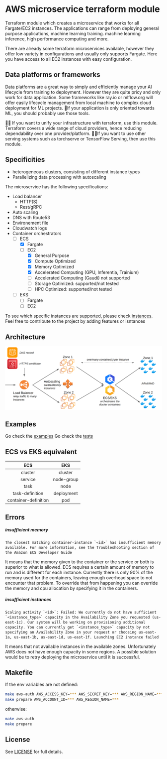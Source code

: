 # AWS microservice terraform module

Terraform module which creates a microservice that works for all Fargate/EC2 instances. The applications can range from deploying general purpose applications, machine learning training. machine learning inference, high performance computing and more.

There are already some terraform microservices available, however they offer low variety in configurations and usually only supports Fargate. Here you have access to all EC2 instances with easy configuration.

## Data platforms or frameworks

Data platforms are a great way to simply and efficiently manage your AI lifecycle from training to deployment. However they are quite pricy and only work for data application. Some frameworks like ray.io or mlflow.org will offer easily lifecycle management from local machine to complex cloud deployment for ML projects.
:no_good:If your application is only oriented towards ML, you should probably use those tools.

:ok_woman: If you want to unify your infrastructure with terraform, use this module. Terraform covers a wide range of cloud providers, hence reducing dependability over one provider/platform.
:ok_man:If you want to use other serving systems such as torchserve or TensorFlow Serving, then use this module.

## Specificities

- heterogeneous clusters, consisting of different instance types
- Parallelizing data processing with autoscaling

The microservice has the following specifications:

- Load balancer
    - HTTP(S)
    - Rest/gRPC
- Auto scaling
- DNS with Route53
- Environement file
- Cloudwatch logs
- Container orchestrators
    - [ ] ECS
      - [x] Fargate
      - [ ] EC2
          - [x] General Purpose
          - [x] Compute Optimized
          - [x] Memory Optimized
          - [x] Accelerated Computing (GPU, Inferentia, Trainium)
          - [ ] Accelerated Computing (Gaudi) not supported
          - [ ] Storage Optimized: supported/not tested
          - [ ] HPC Optimized: supported/not tested
    - [ ] EKS
        - [ ] Fargate
        - [ ] EC2

To see which specific instances are supported, please check [instances](). Feel free to contribute to the project by adding features or isntances

## Architecture

![Architecture](https://github.com/vistimi/terraform-aws-microservice/blob/trunk/images/architecture.png?raw=true)

## Examples

Go check the [examples](https://github.com/vistimi/terraform-aws-microservice/tree/trunk/examples)
Go check the [tests](https://github.com/vistimi/terraform-aws-microservice/tree/trunk/tests/microservice)

## ECS vs EKS equivalent

|         ECS          |    EKS     |
| :------------------: | :--------: |
|       cluster        |  cluster   |
|       service        | node-group |
|         task         |    node    |
|   task-definition    | deployment |
| container-definition |    pod     |

## Errors

##### insufficient memory
```
The closest matching container-instance `<id>` has insufficient memory available. For more information, see the Troubleshooting section of the Amazon ECS Developer Guide
```

It means that the memory given to the container or the service or both is superior to what is allowed. ECS requires a certain amount of memory to run and is different for each instance. Currently there is only 90% of the memory used for the containers, leaving enough overhead space to not encounter that problem. To override that from happening you can override the memory and cpu allocation by specifying it in the containers.

##### insufficient instances
```
Scaling activity `<id>`: Failed: We currently do not have sufficient `<instance_type>` capacity in the Availability Zone you requested (us-east-1c). Our system will be working on provisioning additional capacity. You can currently get `<instance_type>` capacity by not specifying an Availability Zone in your request or choosing us-east-1a, us-east-1b, us-east-1d, us-east-1f. Launching EC2 instance failed
```

It means that not available instances in the available zones. Unfortunately AWS does not have enough capacity in some regions. A possible solution would be to retry deploying the microservice until it is successful.

## Makefile

If the env variables are not defined:
```sh
make aws-auth AWS_ACCESS_KEY=*** AWS_SECRET_KEY=*** AWS_REGION_NAME=***
make prepare AWS_ACCOUNT_ID=*** AWS_REGION_NAME=***
```

otherwise:
```sh
make aws-auth
make prepare
```

## License

See [LICENSE](https://github.com/vistimi/terraform-aws-microservice/tree/trunk/LICENSE) for full details.